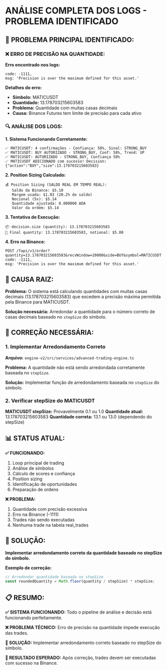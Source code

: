 # ANÁLISE COMPLETA DOS LOGS - PROBLEMA IDENTIFICADO

## 🚨 **PROBLEMA PRINCIPAL IDENTIFICADO:**

### ❌ **ERRO DE PRECISÃO NA QUANTIDADE:**

**Erro encontrado nos logs:**
```
code: -1111,
msg: 'Precision is over the maximum defined for this asset.'
```

**Detalhes do erro:**
- **Símbolo:** MATICUSDT
- **Quantidade:** 13.178703215603583
- **Problema:** Quantidade com muitas casas decimais
- **Causa:** Binance Futures tem limite de precisão para cada ativo

### 🔍 **ANÁLISE DOS LOGS:**

**1. Sistema Funcionando Corretamente:**
```
✅ MATICUSDT: 4 confirmações - Confiança: 58%, Sinal: STRONG_BUY
✅ MATICUSDT: BUY AUTORIZADO - STRONG_BUY, Conf: 58%, Trend: UP
✅ MATICUSDT: AUTORIZADO - STRONG_BUY, Confiança 58%
✅ MATICUSDT ADICIONADO com sucesso! Decision: {"action":"BUY","size":13.178703215603583}
```

**2. Position Sizing Calculado:**
```
💰 Position Sizing (SALDO REAL EM TEMPO REAL):
   Saldo da Binance: $5.10
   Margem usada: $1.03 (20.2% do saldo)
   Nocional (5x): $5.14
   Quantidade ajustada: 8.000000 ADA
   Valor da ordem: $5.14
```

**3. Tentativa de Execução:**
```
📦 decision.size (quantity): 13.178703215603583
🎯 Final quantity: 13.178703215603583, notional: $5.00
```

**4. Erro na Binance:**
```
POST /fapi/v1/order?quantity=13.178703215603583&recvWindow=20000&side=BUY&symbol=MATICUSDT
code: -1111,
msg: 'Precision is over the maximum defined for this asset.'
```

## 🎯 **CAUSA RAIZ:**

**Problema:** O sistema está calculando quantidades com muitas casas decimais (13.178703215603583) que excedem a precisão máxima permitida pela Binance para MATICUSDT.

**Solução necessária:** Arredondar a quantidade para o número correto de casas decimais baseado no `stepSize` do símbolo.

## 🔧 **CORREÇÃO NECESSÁRIA:**

### 1. Implementar Arredondamento Correto

**Arquivo:** `engine-v2/src/services/advanced-trading-engine.ts`

**Problema:** A quantidade não está sendo arredondada corretamente baseada no `stepSize`.

**Solução:** Implementar função de arredondamento baseada no `stepSize` do símbolo.

### 2. Verificar stepSize do MATICUSDT

**MATICUSDT stepSize:** Provavelmente 0.1 ou 1.0
**Quantidade atual:** 13.178703215603583
**Quantidade correta:** 13.1 ou 13.0 (dependendo do stepSize)

## 📊 **STATUS ATUAL:**

**✅ FUNCIONANDO:**
1. Loop principal de trading
2. Análise de símbolos
3. Cálculo de scores e confiança
4. Position sizing
5. Identificação de oportunidades
6. Preparação de ordens

**❌ PROBLEMA:**
1. Quantidade com precisão excessiva
2. Erro na Binance (-1111)
3. Trades não sendo executadas
4. Nenhuma trade na tabela real_trades

## 🚀 **SOLUÇÃO:**

**Implementar arredondamento correto da quantidade baseado no stepSize do símbolo.**

**Exemplo de correção:**
```typescript
// Arredondar quantidade baseada no stepSize
const roundedQuantity = Math.floor(quantity / stepSize) * stepSize;
```

## 📋 **RESUMO:**

**✅ SISTEMA FUNCIONANDO:** Todo o pipeline de análise e decisão está funcionando perfeitamente.

**❌ PROBLEMA TÉCNICO:** Erro de precisão na quantidade impede execução das trades.

**🎯 SOLUÇÃO:** Implementar arredondamento correto baseado no stepSize do símbolo.

**🚀 RESULTADO ESPERADO:** Após correção, trades devem ser executadas com sucesso na Binance.
